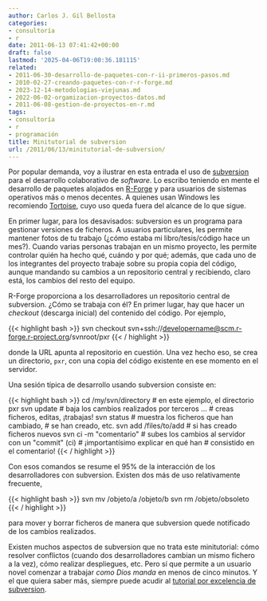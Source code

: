```yaml
---
author: Carlos J. Gil Bellosta
categories:
- consultoría
- r
date: 2011-06-13 07:41:42+00:00
draft: false
lastmod: '2025-04-06T19:00:36.181115'
related:
- 2011-06-30-desarrollo-de-paquetes-con-r-ii-primeros-pasos.md
- 2010-02-27-creando-paquetes-con-r-r-forge.md
- 2023-12-14-metodologias-viejunas.md
- 2022-06-02-orgamizacion-proyectos-datos.md
- 2011-06-08-gestion-de-proyectos-en-r.md
tags:
- consultoría
- r
- programación
title: Minitutorial de subversion
url: /2011/06/13/minitutorial-de-subversion/
---
```


Por popular demanda, voy a ilustrar en esta entrada el uso de [subversion ](http://subversion.apache.org/)para el desarrollo colaborativo de _software_. Lo escribo teniendo en mente el desarrollo de paquetes alojados en [R-Forge](https://r-forge.r-project.org/) y para usuarios de sistemas operativos más o menos decentes. A quienes usan Windows les recomiendo [Tortoise](http://tortoisesvn.tigris.org/), cuyo uso queda fuera del alcance de lo que sigue.

En primer lugar, para los desavisados: subversion es un programa para gestionar versiones de ficheros. A usuarios particulares, les permite mantener fotos de tu trabajo (¿cómo estaba mi libro/tesis/código hace un mes?). Cuando varias personas trabajan en un mismo proyecto, les permite controlar quién ha hecho qué, cuándo y por qué; además, que cada uno de los integrantes del proyecto trabaje sobre su propia copia del código, aunque mandando su cambios a un repositorio central y recibiendo, claro está, los cambios del resto del equipo.

R-Forge proporciona a los desarrolladores un repositorio central de subversion. ¿Cómo se trabaja con él? En primer lugar, hay que hacer un _checkout_ (descarga inicial) del contenido del código. Por ejemplo,

{{< highlight bash >}}
svn checkout svn+ssh://developername@scm.r-forge.r-project.org/svnroot/pxr
{{< / highlight >}}

donde la URL apunta al repositorio en cuestión. Una vez hecho eso, se crea un directorio, `pxr`, con una copia del código existente en ese momento en el servidor.

Una sesión típica de desarrollo usando subversion consiste en:



{{< highlight bash >}}
    cd /my/svn/directory      # en este ejemplo, el directorio pxr
    svn update                # baja los cambios realizados por terceros
    ...                       # creas ficheros, editas, ¡trabajas!
    svn status                # muestra los ficheros que han cambiado,
                              # se han creado, etc.
    svn add /files/to/add     # si has creado ficheros nuevos
    svn ci -m "comentario"    # subes los cambios al servidor con un "commit" (ci)
                              # ¡importantísimo explicar en qué han
                              # consistido en el comentario!
{{< / highlight >}}


Con esos comandos se resume el 95% de la interacción de los desarrolladores con subversion. Existen dos más de uso relativamente frecuente,



{{< highlight bash >}}
svn mv /objeto/a  /objeto/b
svn rm /objeto/obsoleto
{{< / highlight >}}


para mover y borrar ficheros de manera que subversion quede notificado de los cambios realizados.

Existen muchos aspectos de subversion que no trata este minitutorial: cómo resolver conflictos (cuando dos desarrolladores cambian un mismo fichero a la vez), cómo realizar despliegues, etc. Pero sí que permite a un usuario novel comenzar a trabajar _como Dios manda_ en menos de cinco minutos. Y el que quiera saber más, siempre puede acudir al [tutorial por excelencia de subversion](http://svnbook.red-bean.com/nightly/en/svn.tour.cycle.html).